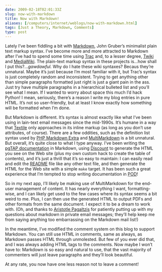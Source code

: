 ```yaml
--- 
date: 2009-02-18T02:01:33Z
slug: now-with-markdown
title: Now with Markdown!
aliases: [/computers/internet/weblogs/now-with-markdown.html]
tags: [Just a Theory, Markdown, Comments]
type: post
---
```


Lately I’ve been fiddling a bit with [Markdown], John Gruber’s minimalist plain
text markup syntax. I’ve become more and more attracted to Markdown after I’ve
had to spend some time using [Trac] and, to a lesser degree, [Twiki] and
[MediaWiki]. The plain-text markup syntax in these projects is…how shall I put
this?…*gawdawful.* Why do I hate these wiki syntaxes? Becaus they’re unnatural.
Maybe it’s just because I’m most familiar with it, but Trac’s syntax is just
completely random and inconsistent. Trying to get anything other than simple
paragraphs formatted just right is just a giant pain in the ass. Just try have
multiple paragraphs in a hierarchical bulleted list and you’ll see what I mean.
If I wanted to worry about space this much I’d hack Python! I mean, seriously,
there’s a reason I write my blog entries in pure HTML. It’s not so
user-friendly, but at least I know exactly how something will be formatted when
I’m done.

But Markdown is different. It’s syntax is almost exactly like what I’ve been
using in lain-text email messages since the mid-1990s. It’s humane in a way that
[Textile] only approaches in its inline markup (as long as you don’t use
attributes, of course). There are a few oddities, such as the definition list
syntax used by [PHP Markdown Extra] and [MultiMarkdown] is a bit unnatural. But
overall, it’s quite close to what I type anyway. I’ve been writing the [pgTAP
documentation] in Markdown, using [Discount] to generate the HTML you see on the
Web site (plus my own custom hack to create the table of contents), and it’s
just a thrill that it’s so easy to maintain: I can easily read and edit the
[README] file like any other text file, and then generate the HTML for the Web
site with a simple `make` target. It has been such a great experience that I’m
tempted to stop writing documentation in [POD]!

So in my next app, I’ll likely be making use of MultiMarkdown for the end-user
management of content. It has nearly everything I want, formatting-wise, and I
can likely get used to the few cases where its syntax seems a bit weird to me.
Plus, I can then use the generated HTML to output PDFs and other formats from
the same document. I expect it to be a dream to work with. (Oh, and thanks to
[Aristotle Pagaltzis] for patiently putting up with my questions about markdown
in private email messages; they’ll help keep me from saying anything too
embarrassing on the Markdown mail list!)

In the meantime, I’ve modified the comment system on this blog to support
Markdown. You can still use HTML in comments, same as always, as Markdown passes
HTML through unmolested. But few of you ever did that, and I was always adding
HTML tags to the comments. Now maybe I won’t have to: Markdown is so easy and
natural to use, that the vast majority of commenters will just leave paragraphs
and they’ll look beautiful.

At any rate, you now have one less reason not to leave a comment!

  [Markdown]: https://daringfireball.net/projects/markdown/
    "Daring Fireball: Markdown"
  [Trac]: http://trac.edgewall.org/ "The Trac Project"
  [Twiki]: http://www.twiki.org/
    "TWiki® - the Open Source Enterprise Wiki and Web 2.0 Application Platform"
  [MediaWiki]: http://www.mediawiki.org/wiki/MediaWiki
  [Textile]: http://www.textism.com/tools/textile/
    "Textile: A Humane Web Text Generator"
  [PHP Markdown Extra]: http://michelf.com/projects/php-markdown/extra/
  [MultiMarkdown]: http://fletcherpenney.net/multimarkdown/
  [pgTAP documentation]: http://pgtap.projects.postgresql.org/documentation.html
  [Discount]: http://www.pell.portland.or.us/~orc/Code/markdown/
    "Discount — a C implementation of the Markdown markup language"
  [README]: https://github.com/theory/pgtap/#readme "pgTAP README"
  [POD]: https://perldoc.perl.org/perlpod.html
    "perlpod - the Plain Old Documentation format"
  [Aristotle Pagaltzis]: http://plasmasturm.org/

